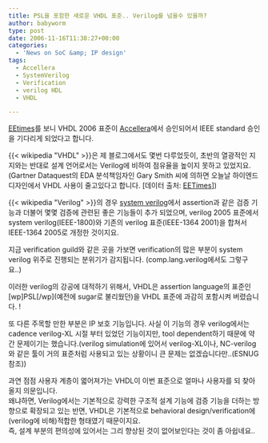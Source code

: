 ```yaml
---
title: PSL을 포함한 새로운 VHDL 표준.. Verilog를 넘을수 있을까?
author: babyworm
type: post
date: 2006-11-16T11:38:27+00:00
categories:
  - 'News on SoC &amp; IP design'
tags:
  - Accellera
  - SystemVerilog
  - Verification
  - verilog HDL
  - VHDL

---
```

<A href="http://www.eetkorea.com/ART\_8800441907\_480103\_fbe3952720061116\_no.HTM" target=_blank>EEtimes</A>를 보니 VHDL 2006 표준이 <A href="http://www.accellera.org" target=_blank>Accellera</A>에서 승인되어서 IEEE standard 승인을 기다리게 되었다고 합니다. 

{{< wikipedia "VHDL" >}}은 제 블로그에서도 몇번 다루었듯이, 초반의 열광적인 지지와는 반대로 설계 언어로서는 Verilog에 비하여 점유율을 높이지 못하고 있었지요. (Gartner Dataquest의 EDA 분석책임자인 Gary Smith 씨에 의하면 오늘날 하이엔드 디자인에서 VHDL 사용이 줄고있다고 합니다. [데이터 출처: <A href="http://www.eetkorea.com/ART\_8800441907\_480103\_fbe3952720061116\_no.HTM" target=_blank>EETimes</A>]) 

{{< wikipedia "Verilog" >}}의 경우 <A href="http://www.eda.org/sv-ieee1800/" target=_blank>system verilog</A>에서 assertion과 같은 검증 기능과 더불어 몇몇 검증에 관련된 좋은 기능들이 추가 되었으며, verilog 2005 표준에서 system verilog(IEEE-1800)와 기존의 verilog 표준(IEEE-1364 2001)을 합쳐서 IEEE-1364 2005로 개정한 것이지요.

지금 verification guild와 같은 곳을 가보면 verification의 많은 부분이 system verilog 위주로 진행되는 분위기가 감지됩니다. (comp.lang.verilog에서도 그렇구요..) 

이러한 verilog의 강공에 대적하기 위해서, VHDL은 assertion language의 표준인 \[wp]PSL[/wp\](예전에 sugar로 불리웠던)을 VHDL 표준에 과감히 포함시켜 버렸습니다. !

또 다른 주목할 만한 부분은 IP 보호 기능입니다. 사실 이 기능의 경우 verilog에서는 cadence verilog-XL 시절 부터 있었던 기능이지만, tool dependent하기 때문에 약간 문제이기는 했습니다.(verilog simulation에 있어서 verilog-XL이나, NC-verilog와 같은 툴이 거의 표준처럼 사용되고 있는 상황이니 큰 문제는 없겠습니다만..(ESNUG참조))

과연 점점 사용자 계층이 엷어져가는 VHDL이 이번 표준으로 얼마나 사용자를 되 찾아올지 의문입니다.  
왜냐하면, Verilog에서는 기본적으로 강력한 구조적 설계 기능에 검증 기능을 더하는 방향으로 확장되고 있는 반면, VHDL은 기본적으로 behavioral design/verification에 (verilog에 비해)적합한 형태였기 때문이지요.  
즉, 설계 부분의 편의성에 있어서는 그리 향상된 것이 없어보인다는 것이 좀 아쉽네요..